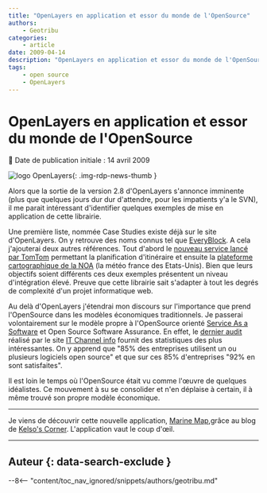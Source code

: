 ```yaml
---
title: "OpenLayers en application et essor du monde de l'OpenSource"
authors:
    - Geotribu
categories:
    - article
date: 2009-04-14
description: "OpenLayers en application et essor du monde de l'OpenSource"
tags:
    - open source
    - OpenLayers
---
```


# OpenLayers en application et essor du monde de l'OpenSource

:calendar: Date de publication initiale : 14 avril 2009

![logo OpenLayers](https://cdn.geotribu.fr/img/logos-icones/logiciels_librairies/openlayers.png "logo OpenLayers"){: .img-rdp-news-thumb }

Alors que la sortie de la version 2.8 d'OpenLayers s'annonce imminente (plus que quelques jours dur dur d'attendre, pour les impatients y'a le SVN), il me parait intéressant d'identifier quelques exemples de mise en application de cette librairie.

Une première liste, nommée Case Studies existe déjà sur le site d'OpenLayers. On y retrouve des noms connus tel que [EveryBlock](http://docs.openlayers.org/casestudies/everyblock.html#everyblock-study). A cela j'ajouterai deux autres références. Tout d'abord le [nouveau service lancé par TomTom](http://routes.tomtom.com/t/#/) permettant la planification d'itinéraire et ensuite la [plateforme cartographique de la NOA](http://radar.srh.noaa.gov/) (la météo france des Etats-Unis). Bien que leurs objectifs soient différents ces deux exemples présentent un niveau d'intégration élevé. Preuve que cette librairie sait s'adapter à tout les degrés de complexité d'un projet informatique web.

Au delà d'OpenLayers j'étendrai mon discours sur l'importance que prend l'OpenSource dans les modèles économiques traditionnels. Je passerai volontairement sur le modèle propre à l'OpenSource orienté [Service As a Software](https://fr.wikipedia.org/wiki/Software_as_a_service) et Open Source Software Assurance. En effet, le [dernier audit](http://www.itchannel.info/articles/89415/open-source-gagne-terrain-entreprise.html?key=5c184462366ffb64) réalisé par le site [IT Channel info](http://www.itchannel.info) fournit des statistiques des plus intéressantes. On y apprend que "85% des entreprises utilisent un ou plusieurs logiciels open source" et que sur ces 85% d'entreprises "92% en sont satisfaites".

Il est loin le temps où l'OpenSource était vu comme l'œuvre de quelques idéalistes. Ce mouvement à su se consolider et n'en déplaise à certain, il à même trouvé son propre modèle économique.

----

Je viens de découvrir cette nouvelle application, [Marine Map](http://www.marinemap.org/marinemap/),grâce au blog de [Kelso's Corner](http://kelsocartography.com/blog/). L'application vaut le coup d'œil.

----

## Auteur {: data-search-exclude }

--8<-- "content/toc_nav_ignored/snippets/authors/geotribu.md"
